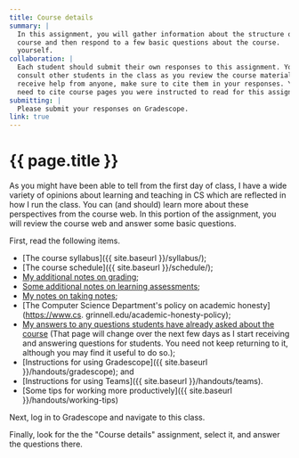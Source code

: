 ```yaml
---
title: Course details
summary: |
  In this assignment, you will gather information about the structure of the
  course and then respond to a few basic questions about the course.
  yourself.
collaboration: |
  Each student should submit their own responses to this assignment. You may
  consult other students in the class as you review the course materials. If you
  receive help from anyone, make sure to cite them in your responses. You do not
  need to cite course pages you were instructed to read for this assignment.
submitting: |
  Please submit your responses on Gradescope.
link: true
---
```

# {{ page.title }}

As you might have been able to tell from the first day of class,
I have a wide variety of opinions about learning and teaching in CS
which are reflected in how I run the class.  You can (and should)
learn more about these perspectives from the course web.  In this
portion of the assignment, you will review the course web and answer
some basic questions.

First, read the following items.

* [The course syllabus]({{ site.baseurl }}/syllabus/);
* [The course schedule]({{ site.baseurl }}/schedule/);
* [My additional notes on grading]({{site.baseurl}}/handouts/grading);
* [Some additional notes on learning assessments]({{site.baseurl}}/las/);
* [My notes on taking notes]({{site.baseurl}}/handouts/taking-notes);
* [The Computer Science Department's policy on academic honesty](https://www.cs.
grinnell.edu/academic-honesty-policy);
* [My answers to any questions students have already asked about the
  course]({{site.baseurl}}/handouts/faq)
  (That page will change over the next few days as I start receiving and
  answering questions for students.  You need not keep returning to it,
  although you may find it useful to do so.); 
* [Instructions for using Gradescope]({{ site.baseurl }}/handouts/gradescope); and
* [Instructions for using Teams]({{ site.baseurl }}/handouts/teams).
* [Some tips for working more productively]({{ site.baseurl }}/handouts/working-tips)

Next, log in to Gradescope and navigate to this class.

Finally, look for the the "Course details" assignment, select it, and answer the questions there.

